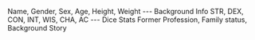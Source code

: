 Name, Gender, Sex, Age, Height, Weight --- Background Info
STR, DEX, CON, INT, WIS, CHA, AC --- Dice Stats
Former Profession, Family status, Background Story
